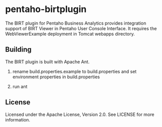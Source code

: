 pentaho-birtplugin
==================

The BIRT plugin for Pentaho Business Analytics provides integration support of BIRT Viewer  in Pentaho User Console Interface.
It requires the WebViewerExample deployment in Tomcat webapps directory.

Building
--------
The BIRT plugin is built with Apache Ant.

1) rename build.properties.example to build.properties and set environment properties in build.properties

2) run ant

License
-------
Licensed under the Apache License, Version 2.0. See LICENSE for more information.
